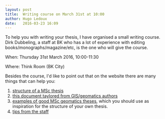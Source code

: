 ```yaml
---
layout: post
title:  Writing course on March 31st at 10:00
author: Hugo Ledoux
date:   2016-03-23 16:09
---
```


To help you with writing your thesis, I have organised a small writing course.
Dirk Dubbeling, a staff at BK who has a lot of experience with editing books/monographs/magazine/etc, is the one who will give the course. 

When: Thursday 31st March 2016, 10:00-11:30

Where: Think Room (BK City)

Besides the course, I'd like to point out that on the website there are many things that can help you:

  1. [structure of a MSc thesis](https://3d.bk.tudelft.nl/courses/geo2020/templates/)
  1. [this document taylored from GIS/geomatics authors](https://3d.bk.tudelft.nl/courses/geo2020/tips/#read-this-document-about-producing-research-articles)
  1. [examples of good MSc geomatics theses](https://3d.bk.tudelft.nl/courses/geo2020/exampletheses/), which you should use as inspiration for the structure of your own thesis.
  1. [tips from the staff](https://3d.bk.tudelft.nl/courses/geo2020/tips/)


